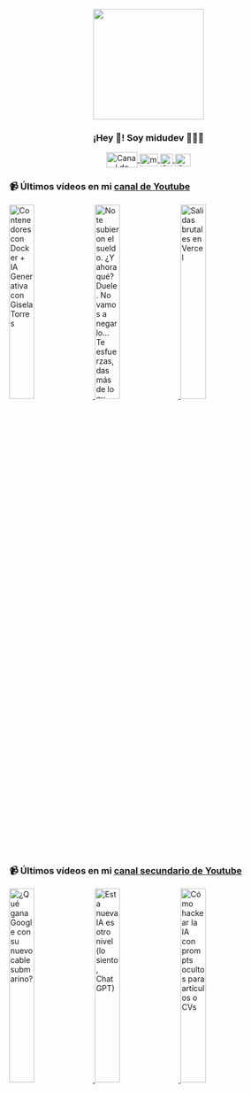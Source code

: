 <p align="center" width="300">
   <img align="center" width="200" src="https://user-images.githubusercontent.com/1561955/106762302-fda9de00-6635-11eb-99be-3ef744e60c0e.png" />
   <h3 align="center">¡Hey 👋! Soy midudev 👨🏻‍💻</h3>
</p>

<p align="center">
   <a href="https://twitch.tv/midudev" target="blank">
    <img align="center" src="https://upload.wikimedia.org/wikipedia/commons/c/ce/Twitch_logo_2019.svg" alt="Canal de Twitch de midudev" height="28px" width="56px" />
  </a>
  <span style="width: 8px;"> </span>
   <a href="https://youtube.com/midudev" target="blank">
    <img align="center" src="https://upload.wikimedia.org/wikipedia/commons/0/09/YouTube_full-color_icon_%282017%29.svg" alt="midudev" height="23px" width="33px" />
  </a>
  <span style="width: 8px;"> </span>
  <a href="https://instagram.com/midu.dev" target="blank">
    <img align="center" src="https://upload.wikimedia.org/wikipedia/commons/e/e7/Instagram_logo_2016.svg" alt="Canal de Instagram de midu.dev" height="23px" width="23px" />
  </a>
  <span style="width: 8px;"> </span>
  <a href="https://twitter.com/midudev" target="blank">
    <img align="center" src="https://upload.wikimedia.org/wikipedia/commons/thumb/6/6f/Logo_of_Twitter.svg/2491px-Logo_of_Twitter.svg.png" alt="Canal de Twitter de midudev" height="23px" width="28px" />
  </a>
</p>

### 📹 Últimos vídeos en mi [canal de Youtube](https://youtube.com/midudev?sub_confirmation=1)

<a href='https://youtu.be/YgHOhPalas0' target='_blank'>
  <img width='30%' src='https://img.youtube.com/vi/YgHOhPalas0/mqdefault.jpg' alt='Contenedores con Docker + IA Generativa con Gisela Torres' />
</a>
<a href='https://youtu.be/VYLDVi6fXb8' target='_blank'>
  <img width='30%' src='https://img.youtube.com/vi/VYLDVi6fXb8/mqdefault.jpg' alt='No te subieron el sueldo. ¿Y ahora qué? Duele. No vamos a negarlo...  Te esfuerzas, das más de lo qu' />
</a>
<a href='https://youtu.be/GIYlQZWVxms' target='_blank'>
  <img width='30%' src='https://img.youtube.com/vi/GIYlQZWVxms/mqdefault.jpg' alt='Salidas brutales en Vercel' />
</a>

### 📹 Últimos vídeos en mi [canal secundario de Youtube](https://youtube.com/midulive?sub_confirmation=1)

<a href='https://youtu.be/8XZTpdlcyKw' target='_blank'>
  <img width='30%' src='https://img.youtube.com/vi/8XZTpdlcyKw/mqdefault.jpg' alt='¿Qué gana Google con su nuevo cable submarino?' />
</a>
<a href='https://youtu.be/SGx9cLK6OnM' target='_blank'>
  <img width='30%' src='https://img.youtube.com/vi/SGx9cLK6OnM/mqdefault.jpg' alt='Esta nueva IA es otro nivel (lo siento, ChatGPT)' />
</a>
<a href='https://youtu.be/GkJNP_Pgqh4' target='_blank'>
  <img width='30%' src='https://img.youtube.com/vi/GkJNP_Pgqh4/mqdefault.jpg' alt='Cómo hackear la IA con prompts ocultos para artículos o CVs' />
</a>